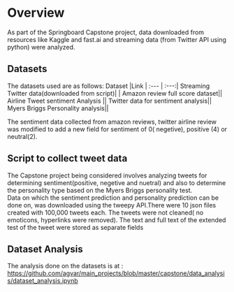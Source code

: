 # Overview

As part of the Springboard Capstone project, data downloaded from resources like Kaggle and fast.ai and streaming data (from Twitter API using python) were analyzed.  

## Datasets 
The datasets used are as follows:
Dataset  |Link | 
 :--- | :---:|
Streaming Twitter data(downloaded from script)| |
Amazon review full score dataset||
Airline Tweet sentiment Analysis ||
Twitter data for sentiment analysis||
Myers Briggs Personality analysis||


The sentiment data collected from amazon reviews, twitter airline review was modified to add a new field for sentiment of 0( negetive), positive (4) or neutral(2).  

## Script to collect tweet data
The Capstone project being considered involves analyzing tweets for determining sentiment(positive, negetive and nuetral) and also to determine the personality type based on the Myers Briggs personality test.  
Data on which the sentiment prediction and personality prediction can be done on, was downloaded using the tweepy API.There were 10 json files created with 100,000 tweets each.
The tweets were not cleaned( no emoticons, hyperlinks were removed). The text and full text of the extended test of the tweet were stored as separate fields

## Dataset Analysis
 The analysis done on the datasets is at : https://github.com/agvar/main_projects/blob/master/capstone/data_analysis/dataset_analysis.ipynb
 
 
